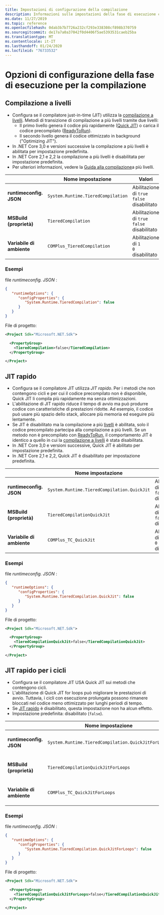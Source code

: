 ```yaml
---
title: Impostazioni di configurazione della compilazione
description: Informazioni sulle impostazioni della fase di esecuzione che configurano il funzionamento del compilatore JIT per le app .NET Core.
ms.date: 11/27/2019
ms.topic: reference
ms.openlocfilehash: 0dab3b7b7726a232cf293e338308cf898b370759
ms.sourcegitcommit: de17a7a0a37042f0d4406f5ae5393531caeb25ba
ms.translationtype: MT
ms.contentlocale: it-IT
ms.lasthandoff: 01/24/2020
ms.locfileid: "76733532"
---
```

# <a name="run-time-configuration-options-for-compilation"></a>Opzioni di configurazione della fase di esecuzione per la compilazione

## <a name="tiered-compilation"></a>Compilazione a livelli

- Configura se il compilatore just-in-time (JIT) utilizza la [compilazione a livelli](../whats-new/dotnet-core-3-0.md#tiered-compilation). Metodi di transizione di compilazione a più livelli tramite due livelli:
  - Il primo livello genera il codice più rapidamente ([Quick JIT](#quick-jit)) o carica il codice precompilato ([ReadyToRun](../whats-new/dotnet-core-3-0.md#readytorun-images)).
  - Il secondo livello genera il codice ottimizzato in background ("Optimizing JIT").
- In .NET Core 3,0 e versioni successive la compilazione a più livelli è abilitata per impostazione predefinita.
- In .NET Core 2,1 e 2,2 la compilazione a più livelli è disabilitata per impostazione predefinita.
- Per ulteriori informazioni, vedere la [Guida alla compilazione](https://github.com/dotnet/runtime/blob/master/docs/design/features/tiered-compilation-guide.md)a più livelli.

| | Nome impostazione | Valori |
| - | - | - |
| **runtimeconfig. JSON** | `System.Runtime.TieredCompilation` | Abilitazione di `true`<br/>`false` disabilitato |
| **MSBuild (proprietà)** | `TieredCompilation` | Abilitazione di `true`<br/>`false` disabilitato |
| **Variabile di ambiente** | `COMPlus_TieredCompilation` | Abilitazione di `1`<br/>`0` disabilitato |

### <a name="examples"></a>Esempi

file *runtimeconfig. JSON* :

```json
{
   "runtimeOptions": {
      "configProperties": {
         "System.Runtime.TieredCompilation": false
      }
   }
}
```

File di progetto:

```xml
<Project Sdk="Microsoft.NET.Sdk">

  <PropertyGroup>
    <TieredCompilation>false</TieredCompilation>
  </PropertyGroup>

</Project>
```

## <a name="quick-jit"></a>JIT rapido

- Configura se il compilatore JIT utilizza *JIT rapido*. Per i metodi che non contengono cicli e per cui il codice precompilato non è disponibile, Quick JIT li compila più rapidamente ma senza ottimizzazioni.
- L'abilitazione di JIT rapido riduce il tempo di avvio ma può produrre codice con caratteristiche di prestazioni ridotte. Ad esempio, il codice può usare più spazio dello stack, allocare più memoria ed eseguire più lentamente.
- Se JIT è disabilitato ma la compilazione a più [livelli](#tiered-compilation) è abilitata, solo il codice precompilato partecipa alla compilazione a più livelli. Se un metodo non è precompilato con [ReadyToRun](../whats-new/dotnet-core-3-0.md#readytorun-images), il comportamento JIT è identico a quello in cui la [compilazione a livelli](#tiered-compilation) è stata disabilitata.
- In .NET Core 3,0 e versioni successive, Quick JIT è abilitato per impostazione predefinita.
- In .NET Core 2,1 e 2,2, Quick JIT è disabilitato per impostazione predefinita.

| | Nome impostazione | Valori |
| - | - | - |
| **runtimeconfig. JSON** | `System.Runtime.TieredCompilation.QuickJit` | Abilitazione di `true`<br/>`false` disabilitato |
| **MSBuild (proprietà)** | `TieredCompilationQuickJit` | Abilitazione di `true`<br/>`false` disabilitato |
| **Variabile di ambiente** | `COMPlus_TC_QuickJit` | Abilitazione di `1`<br/>`0` disabilitato |

### <a name="examples"></a>Esempi

file *runtimeconfig. JSON* :

```json
{
   "runtimeOptions": {
      "configProperties": {
         "System.Runtime.TieredCompilation.QuickJit": false
      }
   }
}
```

File di progetto:

```xml
<Project Sdk="Microsoft.NET.Sdk">

  <PropertyGroup>
    <TieredCompilationQuickJit>false</TieredCompilationQuickJit>
  </PropertyGroup>

</Project>
```

## <a name="quick-jit-for-loops"></a>JIT rapido per i cicli

- Configura se il compilatore JIT USA Quick JIT sui metodi che contengono cicli.
- L'abilitazione di Quick JIT for loops può migliorare le prestazioni di avvio. Tuttavia, i cicli con esecuzione prolungata possono rimanere bloccati nel codice meno ottimizzato per lunghi periodi di tempo.
- Se [JIT rapido](#quick-jit) è disabilitato, questa impostazione non ha alcun effetto.
- Impostazione predefinita: disabilitato (`false`).

| | Nome impostazione | Valori |
| - | - | - |
| **runtimeconfig. JSON** | `System.Runtime.TieredCompilation.QuickJitForLoops` | `false` disabilitato<br/>Abilitazione di `true` |
| **MSBuild (proprietà)** | `TieredCompilationQuickJitForLoops` | `false` disabilitato<br/>Abilitazione di `true` |
| **Variabile di ambiente** | `COMPlus_TC_QuickJitForLoops` | `0` disabilitato<br/>Abilitazione di `1` |

### <a name="examples"></a>Esempi

file *runtimeconfig. JSON* :

```json
{
   "runtimeOptions": {
      "configProperties": {
         "System.Runtime.TieredCompilation.QuickJitForLoops": false
      }
   }
}
```

File di progetto:

```xml
<Project Sdk="Microsoft.NET.Sdk">

  <PropertyGroup>
    <TieredCompilationQuickJitForLoops>false</TieredCompilationQuickJitForLoops>
  </PropertyGroup>

</Project>
```
